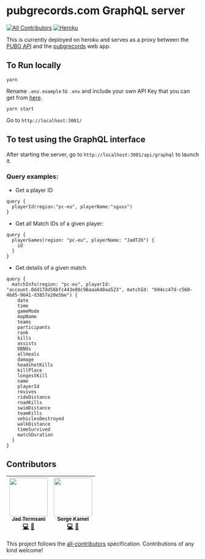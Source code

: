# pubgrecords.com GraphQL server

[![All Contributors](https://img.shields.io/badge/all_contributors-2-orange.svg?style=flat-square)](#contributors)
[![Heroku](http://heroku-badges.herokuapp.com/?app=pubgrecords-graphql)](https://pubgrecords-graphql.herokuapp.com/)

This is currently deployed on heroku and serves as a proxy between the [PUBG API](https://documentation.playbattlegrounds.com/en/introduction.html) and the [pubgrecords](https://www.pubgrecords.com) web app.

## To Run locally

```
yarn
```

Rename `.env.example` to `.env` and include your own API Key that you can get from [here](https://developer.playbattlegrounds.com/).

```
yarn start
```

Go to `http://localhost:3001/`

## To test using the GraphQL interface

After starting the server, go to `http://localhost:3001/api/graphql` to launch it.

### Query examples:

- Get a player ID 

```
query {
  playerId(region:"pc-eu", playerName:"sguss")
}
```

- Get all Match IDs of a given player:

```
query {
  playerGames(region: "pc-eu", playerName: "JadT26") {
    id
  }
}
```

- Get details of a given match

```
query {
  matchInfo(region: "pc-eu", playerId: "account.0dd17dd56bfc443e88c98aaa640aa523", matchId: "b94cc47d-c560-4bd5-9641-d3857e20e5be") {
    date
    time
    gameMode
    mapName
    teams
    participants
    rank
    kills
    assists
    DBNOs
    allHeals
    damage
    headshotKills
    killPlace
    longestKill
    name
    playerId
    revives
    rideDistance
    roadKills
    swimDistance
    teamKills
    vehiclesDestroyed
    walkDistance
    timeSurvived
    matchDuration
  }
}
```


## Contributors

<!-- ALL-CONTRIBUTORS-LIST:START - Do not remove or modify this section -->
<!-- prettier-ignore -->
| [<img src="https://avatars0.githubusercontent.com/u/32297675?v=4" width="100px;"/><br /><sub><b>Jad Termsani</b></sub>](https://github.com/JadTermsani)<br />[💻](https://github.com/JadTermsani/PubgRecords-server/commits?author=JadTermsani "Code") [📖](https://github.com/JadTermsani/PubgRecords-server/commits?author=JadTermsani "Documentation") | [<img src="https://avatars1.githubusercontent.com/u/7265811?v=4" width="100px;"/><br /><sub><b>Serge Kamel</b></sub>](https://github.com/Faultless)<br />[💻](https://github.com/JadTermsani/PubgRecords-server/commits?author=Faultless "Code") [📖](https://github.com/JadTermsani/PubgRecords-server/commits?author=Faultless "Documentation")
| :---: | :---: |

<!-- ALL-CONTRIBUTORS-LIST:END -->

This project follows the [all-contributors](https://github.com/kentcdodds/all-contributors) specification. Contributions of any kind welcome!
